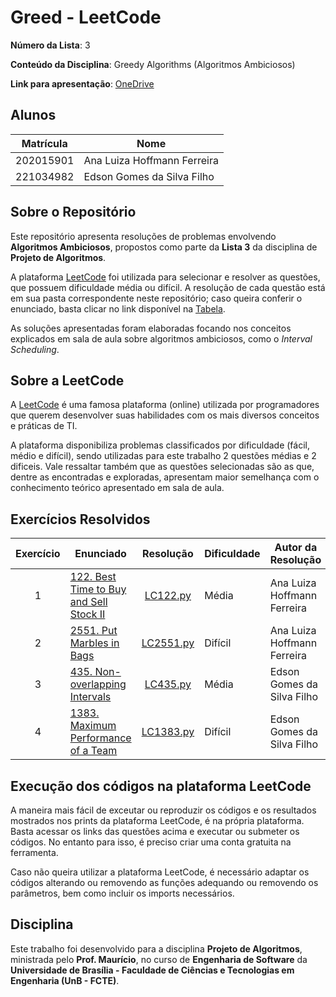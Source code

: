 # Greed - LeetCode

**Número da Lista**: 3

**Conteúdo da Disciplina**: Greedy Algorithms (Algoritmos Ambiciosos)

**Link para apresentação**: [OneDrive](https://unbbr-my.sharepoint.com/:v:/g/personal/202015901_aluno_unb_br/EU_k0z4zcEtMucP4Pizch0sB--kRMlVuhneDJTcX1Jf1Mw?e=7zcp67&nav=eyJyZWZlcnJhbEluZm8iOnsicmVmZXJyYWxBcHAiOiJTdHJlYW1XZWJBcHAiLCJyZWZlcnJhbFZpZXciOiJTaGFyZURpYWxvZy1MaW5rIiwicmVmZXJyYWxBcHBQbGF0Zm9ybSI6IldlYiIsInJlZmVycmFsTW9kZSI6InZpZXcifX0%3D)

## Alunos

| Matrícula   | Nome                          |
|-------------|-------------------------------|
| 202015901   | Ana Luiza Hoffmann Ferreira   |
| 221034982   | Edson Gomes da Silva Filho    |

## Sobre o Repositório

Este repositório apresenta resoluções de problemas envolvendo **Algoritmos Ambiciosos**, propostos como parte da **Lista 3** da disciplina de **Projeto de Algoritmos**.

A plataforma [LeetCode](https://leetcode.com/) foi utilizada para selecionar e resolver as questões, que possuem dificuldade média ou difícil. A resolução de cada questão está em sua pasta correspondente neste repositório; caso queira conferir o enunciado, basta clicar no link disponível na [Tabela](#exercícios-resolvidos).

As soluções apresentadas foram elaboradas focando nos conceitos explicados em sala de aula sobre algoritmos ambiciosos, como o *Interval Scheduling*.

## Sobre a LeetCode

A [LeetCode](https://leetcode.com) é uma famosa plataforma (online) utilizada por programadores que querem desenvolver suas habilidades com os mais diversos conceitos e práticas de TI.

A plataforma disponibiliza problemas classificados por dificuldade (fácil, médio e difícil), sendo utilizadas para este trabalho 2 questões médias e 2 dificeis. Vale ressaltar também que as questões selecionadas são as que, dentre as encontradas e exploradas, apresentam maior semelhança com o conhecimento teórico apresentado em sala de aula.

## Exercícios Resolvidos

| Exercício | Enunciado | Resolução | Dificuldade | Autor da Resolução |
| :--: | -- | :--: | -- | -- |
| 1 | [122. Best Time to Buy and Sell Stock II](https://leetcode.com/problems/best-time-to-buy-and-sell-stock-ii/description/?envType=problem-list-v2&envId=greedy) | [LC122.py](./Exercício%20122/LC122.py) | Média | Ana Luiza Hoffmann Ferreira |
| 2 | [2551. Put Marbles in Bags](https://leetcode.com/problems/put-marbles-in-bags/?envType=problem-list-v2&envId=greedy) | [LC2551.py](./Exercício%202551/LC2551.py) | Difícil | Ana Luiza Hoffmann Ferreira |
| 3 | [435. Non-overlapping Intervals](https://leetcode.com/problems/non-overlapping-intervals/description/?envType=problem-list-v2&envId=greedy) | [LC435.py](./Exercício%202551/LC435.py) | Média | Edson Gomes da Silva Filho |
| 4 | [1383. Maximum Performance of a Team](https://leetcode.com/problems/maximum-performance-of-a-team/description/?envType=problem-list-v2&envId=greedy) | [LC1383.py](./Exercício%202551/LC435.py) | Difícil | Edson Gomes da Silva Filho |

## Execução dos códigos na plataforma LeetCode

A maneira mais fácil de exceutar ou reproduzir os códigos e os resultados mostrados nos prints da plataforma LeetCode, é na própria plataforma. Basta acessar os links das questões acima e executar ou submeter os códigos. No entanto para isso, é preciso criar uma conta gratuita na ferramenta.

Caso não queira utilizar a plataforma LeetCode, é necessário adaptar os códigos alterando ou removendo as funções adequando ou removendo os parâmetros, bem como incluir os imports necessários.

## Disciplina

Este trabalho foi desenvolvido para a disciplina **Projeto de Algoritmos**, ministrada pelo **Prof. Maurício**, no curso de **Engenharia de Software** da **Universidade de Brasília - Faculdade de Ciências e Tecnologias em Engenharia (UnB - FCTE)**.

